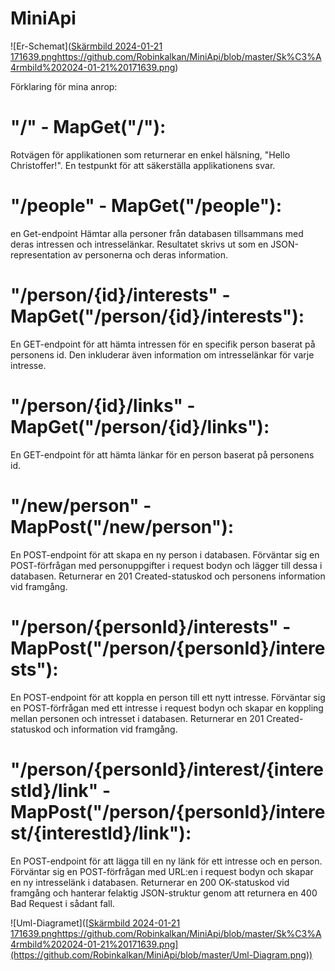 # MiniApi

![Er-Schemat]([Skärmbild 2024-01-21 171639.png](https://github.com/Robinkalkan/MiniApi/blob/master/Sk%C3%A4rmbild%202024-01-21%20171639.png)https://github.com/Robinkalkan/MiniApi/blob/master/Sk%C3%A4rmbild%202024-01-21%20171639.png)


Förklaring för mina anrop:

"/" - MapGet("/"):
=

Rotvägen för applikationen som returnerar en enkel hälsning, "Hello Christoffer!". En testpunkt för att säkerställa applikationens svar.

"/people" - MapGet("/people"):
=

en Get-endpoint Hämtar alla personer från databasen tillsammans med deras intressen och intresselänkar. Resultatet skrivs ut som en JSON-representation av personerna och deras information.

"/person/{id}/interests" - MapGet("/person/{id}/interests"):
=

En GET-endpoint för att hämta intressen för en specifik person baserat på personens id. Den inkluderar även information om intresselänkar för varje intresse.

"/person/{id}/links" - MapGet("/person/{id}/links"):
=

En GET-endpoint för att hämta länkar för en person baserat på personens id.

"/new/person" - MapPost("/new/person"):
=

En POST-endpoint för att skapa en ny person i databasen. Förväntar sig en POST-förfrågan med personuppgifter i request bodyn och lägger till dessa i databasen. Returnerar en 201 Created-statuskod och personens information vid framgång.

"/person/{personId}/interests" - MapPost("/person/{personId}/interests"):
=

En POST-endpoint för att koppla en person till ett nytt intresse. Förväntar sig en POST-förfrågan med ett intresse i request bodyn och skapar en koppling mellan personen och intresset i databasen. Returnerar en 201 Created-statuskod och information vid framgång.

"/person/{personId}/interest/{interestId}/link" - MapPost("/person/{personId}/interest/{interestId}/link"):
=

En POST-endpoint för att lägga till en ny länk för ett intresse och en person. Förväntar sig en POST-förfrågan med URL:en i request bodyn och skapar en ny intresselänk i databasen. Returnerar en 200 OK-statuskod vid framgång och hanterar felaktig JSON-struktur genom att returnera en 400 Bad Request i sådant fall.


![Uml-Diagramet]([[Skärmbild 2024-01-21 171639.png](https://github.com/Robinkalkan/MiniApi/blob/master/Sk%C3%A4rmbild%202024-01-21%20171639.png)https://github.com/Robinkalkan/MiniApi/blob/master/Sk%C3%A4rmbild%202024-01-21%20171639.png](https://github.com/Robinkalkan/MiniApi/blob/master/Uml-Diagram.png))









